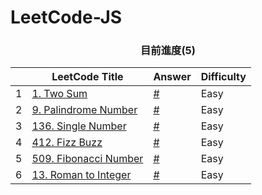 # LeetCode-JS


<h3 style="text-align:center;">目前進度(5)</h3>

|  | LeetCode Title | Answer | Difficulty |
|----:|-------|:-----------|:-----------|
| 1 | [1. Two Sum](https://leetcode.com/problems/two-sum/)| [#](https://github.com/MoreCoke/leetcode-js/blob/main/problems/1-two-sum.js) | Easy |
| 2 | [9. Palindrome Number](https://leetcode.com/problems/palindrome-number/)| [#](https://github.com/MoreCoke/leetcode-js/blob/main/problems/9-palindrome-number.js) | Easy |
| 3 | [136. Single Number](https://leetcode.com/problems/single-number/)| [#](https://github.com/MoreCoke/leetcode-js/blob/main/problems/136-single-number.js) | Easy |
| 4 | [412. Fizz Buzz](https://leetcode.com/problems/fizz-buzz/)| [#](https://github.com/MoreCoke/leetcode-js/blob/main/problems/412-fizz-buzz.js) | Easy |
| 5 | [509. Fibonacci Number](https://leetcode.com/problems/fibonacci-number/)| [#](https://github.com/MoreCoke/leetcode-js/blob/main/problems/509-fibonacci-number.js) | Easy |
| 6 | [13. Roman to Integer](https://leetcode.com/problems/roman-to-integer/)| [#](https://github.com/MoreCoke/leetcode-js/blob/main/problems/13-roman-to-integer.js) | Easy |
